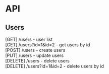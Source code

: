 # API
## Users

[GET]    /users - user list  
[GET]    /users?id=1&id=2 - get users by id  
[POST]   /users - create users  
[PUT]    /users - update users  
[DELETE] /users - delete users  
[DELETE] /users?id=1&id=2 - delete users by id  
